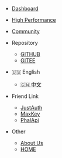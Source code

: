 - [Dashboard](https://github.com/dromara/sureness/projects/1 ':ignore')

- [High Performance](https://github.com/tomsun28/sureness-shiro-spring-security ':ignore')    

- [Community](https://github.com/dromara/sureness/discussions ':ignore')

- Repository  
  - [GITHUB](https://github.com/dromara/sureness ':ignore')  
  - [GITEE](https://gitee.com/dromara/sureness ':ignore')  

- :us: English  
  - [:cn: 中文](/cn/)  

- Friend Link
  - [JustAuth](https://www.justauth.cn/ ':ignore')
  - [MaxKey](https://maxkey.top/ ':ignore')
  - [PhalApi](https://www.phalapi.net/ ':ignore')

- Other  
  - [About Us](https://dromara.org)  
  - [HOME](/)  